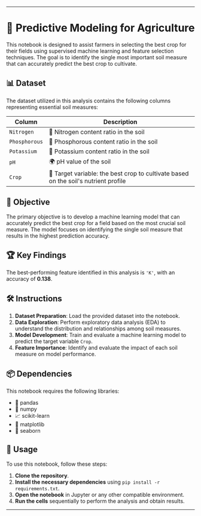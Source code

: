 
---

# 🌾 Predictive Modeling for Agriculture

This notebook is designed to assist farmers in selecting the best crop for their fields using supervised machine learning and feature selection techniques. The goal is to identify the single most important soil measure that can accurately predict the best crop to cultivate.

## 📊 Dataset

The dataset utilized in this analysis contains the following columns representing essential soil measures:

| Column              | Description                                                                                  |
|---------------------|----------------------------------------------------------------------------------------------|
| `Nitrogen`          | 🌱 Nitrogen content ratio in the soil                                                         |
| `Phosphorous`       | 🌾 Phosphorous content ratio in the soil                                                      |
| `Potassium`         | 🍃 Potassium content ratio in the soil                                                        |
| `pH`                | 🌍 pH value of the soil                                                                       |
| `Crop`              | 🌻 Target variable: the best crop to cultivate based on the soil's nutrient profile           |

## 🎯 Objective

The primary objective is to develop a machine learning model that can accurately predict the best crop for a field based on the most crucial soil measure. The model focuses on identifying the single soil measure that results in the highest prediction accuracy.

## 🏆 Key Findings

The best-performing feature identified in this analysis is `'K'`, with an accuracy of **0.138**.

## 🛠️ Instructions

1. **Dataset Preparation**: Load the provided dataset into the notebook.
2. **Data Exploration**: Perform exploratory data analysis (EDA) to understand the distribution and relationships among soil measures.
3. **Model Development**: Train and evaluate a machine learning model to predict the target variable `Crop`.
4. **Feature Importance**: Identify and evaluate the impact of each soil measure on model performance.

## 📦 Dependencies

This notebook requires the following libraries:

- 🐼 pandas
- 🧮 numpy
- 📈 scikit-learn
- 🎨 matplotlib
- 🧪 seaborn

## 🚀 Usage

To use this notebook, follow these steps:

1. **Clone the repository**.
2. **Install the necessary dependencies** using `pip install -r requirements.txt`.
3. **Open the notebook** in Jupyter or any other compatible environment.
4. **Run the cells** sequentially to perform the analysis and obtain results.

---